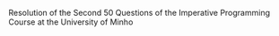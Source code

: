 Resolution of the Second 50 Questions of the Imperative Programming Course at the University of Minho
